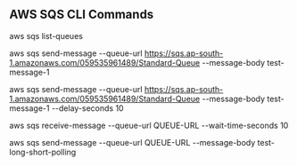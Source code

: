 ## AWS SQS CLI Commands

aws sqs list-queues

aws sqs send-message --queue-url https://sqs.ap-south-1.amazonaws.com/059535961489/Standard-Queue --message-body test-message-1

aws sqs send-message --queue-url https://sqs.ap-south-1.amazonaws.com/059535961489/Standard-Queue --message-body test-message-1 --delay-seconds 10

aws sqs receive-message --queue-url QUEUE-URL --wait-time-seconds 10

aws sqs send-message --queue-url QUEUE-URL --message-body test-long-short-polling